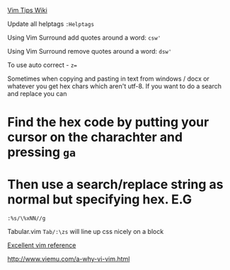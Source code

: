 [Vim Tips Wiki](http://vim.wikia.com/wiki/Vim_Tips_Wiki)

Update all helptags `:Helptags`

Using Vim Surround add quotes around a word:
    `csw'`

Using Vim Surround remove quotes around a word:
    `dsw'`

To use auto correct - `z=`

Sometimes when copying and pasting in text from windows / docx or whatever you
get hex chars which aren't utf-8.  If you want to do a search and replace you
can

# Find the hex code by putting your cursor on the charachter and pressing `ga`
# Then use a search/replace string as normal but specifying hex.  E.G
  `:%s/\%xNN//g`

Tabular.vim 
`Tab/:\zs` will line up css nicely on a block

[Excellent vim reference](http://www.danielmiessler.com/study/vim/)

http://www.viemu.com/a-why-vi-vim.html
